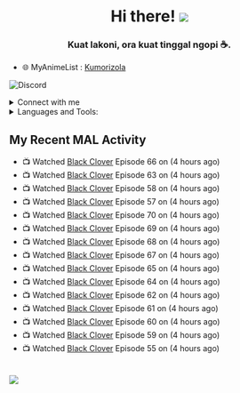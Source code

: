 <h1 align="center">Hi there! <img src="https://media.giphy.com/media/hvRJCLFzcasrR4ia7z/giphy.gif" width="25px"> </h1>
<h3 align="center">Kuat lakoni, ora kuat tinggal ngopi ☕.</h3>

- 🌐 MyAnimeList : [Kumorizola](https://myanimelist.net/animelist/Kumorizola)

![Discord](https://discord.c99.nl/widget/theme-3/761213268009943051.png)
<details>
      <summary>Connect with me</summary>
    <p align="left">
        <a href="https://www.facebook.com/kumori.hartley.1" target="blank"><img align="center"
                src="https://raw.githubusercontent.com/rahuldkjain/github-profile-readme-generator/master/src/images/icons/Social/facebook.svg"
                alt="kumori hartley" height="30" width="40" /></a>
        <a href="https://www.instagram.com/kumorizola/" target="blank"><img align="center"
                src="https://raw.githubusercontent.com/rahuldkjain/github-profile-readme-generator/master/src/images/icons/Social/instagram.svg"
                alt="kumorizola" height="30" width="40" /></a>
        <a href="https://discord.com" target="blank"><img align="center"
                src="https://raw.githubusercontent.com/rahuldkjain/github-profile-readme-generator/master/src/images/icons/Social/discord.svg"
                alt="Kumori#5882" height="30" width="40" /></a>
    </p>
</details>

<details>
    <summary align="left">Languages and Tools:</summary>
<p align="left">
      <a href="https://www.w3schools.com/css/" target="_blank">
        <img src="https://raw.githubusercontent.com/devicons/devicon/master/icons/css3/css3-original-wordmark.svg"
            alt="css3" width="40" height="40" /> </a> <a href="https://www.w3.org/html/" target="_blank"> <img
            src="https://raw.githubusercontent.com/devicons/devicon/master/icons/html5/html5-original-wordmark.svg"
            alt="html5" width="40" height="40" /> </a> <a href="https://www.java.com" target="_blank"> <img
            src="https://raw.githubusercontent.com/devicons/devicon/master/icons/java/java-original.svg" alt="java"
            width="40" height="40" /> </a> <a href="https://developer.mozilla.org/en-US/docs/Web/JavaScript"
            target="_blank"> <img
            src="https://raw.githubusercontent.com/devicons/devicon/master/icons/javascript/javascript-original.svg"
            alt="javascript" width="40" height="40" /> </a> <a href="https://nodejs.org" target="_blank"> <img
            src="https://raw.githubusercontent.com/devicons/devicon/master/icons/nodejs/nodejs-original-wordmark.svg"
            alt="nodejs" width="40" height="40" /> </a> <a href="https://www.python.org" target="_blank"> <img
            src="https://raw.githubusercontent.com/devicons/devicon/master/icons/python/python-original.svg"
            alt="python" width="40" height="40" /> </a> <a href="https://www.typescriptlang.org/" target="_blank"> <img
            src="https://raw.githubusercontent.com/devicons/devicon/master/icons/typescript/typescript-original.svg" 
            alt="typescript" width="40" height="40" /> </a> <a href="https://www.photoshop.com/en" target="_blank"> <img
            src="https://upload.wikimedia.org/wikipedia/commons/a/af/Adobe_Photoshop_CC_icon.svg" alt="photoshop" width="40" height="40"/> </a>
            <a href="https://www.adobe.com/products/premiere.html" target="_blank"> <img
            src="https://upload.wikimedia.org/wikipedia/commons/4/40/Adobe_Premiere_Pro_CC_icon.svg" alt="Premiere pro" width="40" height="40"/> </a>
            <a href="https://www.adobe.com/in/products/illustrator.html" target="_blank"> <img 
            src="https://upload.wikimedia.org/wikipedia/commons/f/fb/Adobe_Illustrator_CC_icon.svg" alt="illustrator" width="40" height="40"/> </a>
      
 </details>
 
 <h2> My Recent MAL Activity</h2>
<!-- MAL_ACTIVITY:start -->

- 📺 Watched [Black Clover](https://MyAnimeList.net/anime.php?id=34572) Episode 66 on (4 hours ago)
- 📺 Watched [Black Clover](https://MyAnimeList.net/anime.php?id=34572) Episode 63 on (4 hours ago)
- 📺 Watched [Black Clover](https://MyAnimeList.net/anime.php?id=34572) Episode 58 on (4 hours ago)
- 📺 Watched [Black Clover](https://MyAnimeList.net/anime.php?id=34572) Episode 57 on (4 hours ago)
- 📺 Watched [Black Clover](https://MyAnimeList.net/anime.php?id=34572) Episode 70 on (4 hours ago)
- 📺 Watched [Black Clover](https://MyAnimeList.net/anime.php?id=34572) Episode 69 on (4 hours ago)
- 📺 Watched [Black Clover](https://MyAnimeList.net/anime.php?id=34572) Episode 68 on (4 hours ago)
- 📺 Watched [Black Clover](https://MyAnimeList.net/anime.php?id=34572) Episode 67 on (4 hours ago)
- 📺 Watched [Black Clover](https://MyAnimeList.net/anime.php?id=34572) Episode 65 on (4 hours ago)
- 📺 Watched [Black Clover](https://MyAnimeList.net/anime.php?id=34572) Episode 64 on (4 hours ago)
- 📺 Watched [Black Clover](https://MyAnimeList.net/anime.php?id=34572) Episode 62 on (4 hours ago)
- 📺 Watched [Black Clover](https://MyAnimeList.net/anime.php?id=34572) Episode 61 on (4 hours ago)
- 📺 Watched [Black Clover](https://MyAnimeList.net/anime.php?id=34572) Episode 60 on (4 hours ago)
- 📺 Watched [Black Clover](https://MyAnimeList.net/anime.php?id=34572) Episode 59 on (4 hours ago)
- 📺 Watched [Black Clover](https://MyAnimeList.net/anime.php?id=34572) Episode 55 on (4 hours ago)

<!-- MAL_ACTIVITY:end -->

  
<h2 align="left"> <img src="https://media.discordapp.net/attachments/918405470073520168/919220018355523584/ezgif.com-gif-maker_1.gif">
